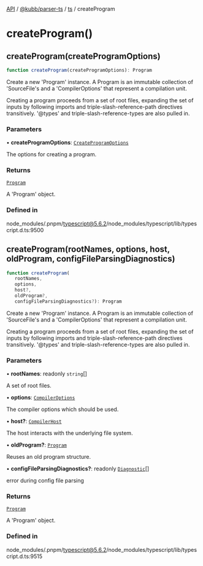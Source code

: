 [API](../../../../../packages.md) / [@kubb/parser-ts](../../../index.md) / [ts](../index.md) / createProgram

# createProgram()

## createProgram(createProgramOptions)

```ts
function createProgram(createProgramOptions): Program
```

Create a new 'Program' instance. A Program is an immutable collection of 'SourceFile's and a 'CompilerOptions'
that represent a compilation unit.

Creating a program proceeds from a set of root files, expanding the set of inputs by following imports and
triple-slash-reference-path directives transitively. '@types' and triple-slash-reference-types are also pulled in.

### Parameters

• **createProgramOptions**: [`CreateProgramOptions`](../interfaces/CreateProgramOptions.md)

The options for creating a program.

### Returns

[`Program`](../interfaces/Program.md)

A 'Program' object.

### Defined in

node\_modules/.pnpm/typescript@5.6.2/node\_modules/typescript/lib/typescript.d.ts:9500

## createProgram(rootNames, options, host, oldProgram, configFileParsingDiagnostics)

```ts
function createProgram(
   rootNames, 
   options, 
   host?, 
   oldProgram?, 
   configFileParsingDiagnostics?): Program
```

Create a new 'Program' instance. A Program is an immutable collection of 'SourceFile's and a 'CompilerOptions'
that represent a compilation unit.

Creating a program proceeds from a set of root files, expanding the set of inputs by following imports and
triple-slash-reference-path directives transitively. '@types' and triple-slash-reference-types are also pulled in.

### Parameters

• **rootNames**: readonly `string`[]

A set of root files.

• **options**: [`CompilerOptions`](../interfaces/CompilerOptions.md)

The compiler options which should be used.

• **host?**: [`CompilerHost`](../interfaces/CompilerHost.md)

The host interacts with the underlying file system.

• **oldProgram?**: [`Program`](../interfaces/Program.md)

Reuses an old program structure.

• **configFileParsingDiagnostics?**: readonly [`Diagnostic`](../interfaces/Diagnostic.md)[]

error during config file parsing

### Returns

[`Program`](../interfaces/Program.md)

A 'Program' object.

### Defined in

node\_modules/.pnpm/typescript@5.6.2/node\_modules/typescript/lib/typescript.d.ts:9515
